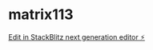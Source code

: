 # matrix113

[Edit in StackBlitz next generation editor ⚡️](https://stackblitz.com/~/github.com/kvartiil/matrix113)